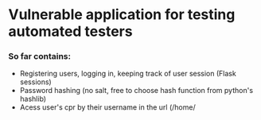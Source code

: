 # Vulnerable application for testing automated testers
### So far contains:
- Registering users, logging in, keeping track of user session (Flask sessions)
- Password hashing (no salt, free to choose hash function from python's hashlib)
- Acess user's cpr by their username in the url (/home/<username>
